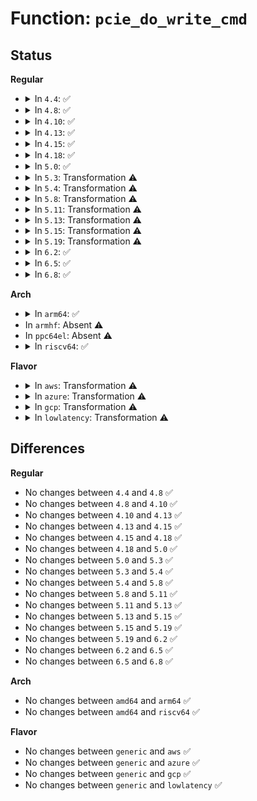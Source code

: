 # Function: <code>pcie_do_write_cmd</code>

## Status
<b>Regular</b>
<ul>
<li>
<details>
<summary>In <code>4.4</code>: ✅</summary>

```c
void pcie_do_write_cmd(struct controller *ctrl, u16 cmd, u16 mask, bool wait);
```

**Collision:** Unique Static

**Inline:** No

**Transformation:** False

**Instances:**

```
In drivers/pci/hotplug/pciehp_hpc.c (ffffffff814503b0)
Location: drivers/pci/hotplug/pciehp_hpc.c:181
Inline: False
Direct callers:
  - drivers/pci/hotplug/pciehp_hpc.c:pciehp_set_attention_status
  - drivers/pci/hotplug/pciehp_hpc.c:pciehp_green_led_on
  - drivers/pci/hotplug/pciehp_hpc.c:pciehp_green_led_off
  - drivers/pci/hotplug/pciehp_hpc.c:pciehp_green_led_blink
  - drivers/pci/hotplug/pciehp_hpc.c:pciehp_power_on_slot
  - drivers/pci/hotplug/pciehp_hpc.c:pciehp_power_off_slot
  - drivers/pci/hotplug/pciehp_hpc.c:pcie_enable_notification
  - drivers/pci/hotplug/pciehp_hpc.c:pciehp_reset_slot
  - drivers/pci/hotplug/pciehp_hpc.c:pciehp_reset_slot
  - drivers/pci/hotplug/pciehp_hpc.c:pciehp_release_ctrl
```
**Symbols:**

```
ffffffff814503b0-ffffffff814504ab: pcie_do_write_cmd (STB_LOCAL)
```
</details>
</li>
<li>
<details>
<summary>In <code>4.8</code>: ✅</summary>

```c
void pcie_do_write_cmd(struct controller *ctrl, u16 cmd, u16 mask, bool wait);
```

**Collision:** Unique Static

**Inline:** No

**Transformation:** False

**Instances:**

```
In drivers/pci/hotplug/pciehp_hpc.c (ffffffff8149cb80)
Location: drivers/pci/hotplug/pciehp_hpc.c:181
Inline: False
Direct callers:
  - drivers/pci/hotplug/pciehp_hpc.c:pciehp_release_ctrl
  - drivers/pci/hotplug/pciehp_hpc.c:pciehp_reset_slot
  - drivers/pci/hotplug/pciehp_hpc.c:pciehp_reset_slot
  - drivers/pci/hotplug/pciehp_hpc.c:pcie_enable_notification
  - drivers/pci/hotplug/pciehp_hpc.c:pciehp_power_off_slot
  - drivers/pci/hotplug/pciehp_hpc.c:pciehp_power_on_slot
  - drivers/pci/hotplug/pciehp_hpc.c:pciehp_green_led_blink
  - drivers/pci/hotplug/pciehp_hpc.c:pciehp_green_led_off
  - drivers/pci/hotplug/pciehp_hpc.c:pciehp_green_led_on
  - drivers/pci/hotplug/pciehp_hpc.c:pciehp_set_attention_status
```
**Symbols:**

```
ffffffff8149cb80-ffffffff8149cc7a: pcie_do_write_cmd (STB_LOCAL)
```
</details>
</li>
<li>
<details>
<summary>In <code>4.10</code>: ✅</summary>

```c
void pcie_do_write_cmd(struct controller *ctrl, u16 cmd, u16 mask, bool wait);
```

**Collision:** Unique Static

**Inline:** No

**Transformation:** False

**Instances:**

```
In drivers/pci/hotplug/pciehp_hpc.c (ffffffff814be700)
Location: drivers/pci/hotplug/pciehp_hpc.c:181
Inline: False
Direct callers:
  - drivers/pci/hotplug/pciehp_hpc.c:pciehp_release_ctrl
  - drivers/pci/hotplug/pciehp_hpc.c:pciehp_reset_slot
  - drivers/pci/hotplug/pciehp_hpc.c:pciehp_reset_slot
  - drivers/pci/hotplug/pciehp_hpc.c:pcie_enable_notification
  - drivers/pci/hotplug/pciehp_hpc.c:pciehp_power_off_slot
  - drivers/pci/hotplug/pciehp_hpc.c:pciehp_power_on_slot
  - drivers/pci/hotplug/pciehp_hpc.c:pciehp_green_led_blink
  - drivers/pci/hotplug/pciehp_hpc.c:pciehp_green_led_off
  - drivers/pci/hotplug/pciehp_hpc.c:pciehp_green_led_on
  - drivers/pci/hotplug/pciehp_hpc.c:pciehp_set_attention_status
  - drivers/pci/hotplug/pciehp_hpc.c:pciehp_set_raw_indicator_status
```
**Symbols:**

```
ffffffff814be700-ffffffff814be7fa: pcie_do_write_cmd (STB_LOCAL)
```
</details>
</li>
<li>
<details>
<summary>In <code>4.13</code>: ✅</summary>

```c
void pcie_do_write_cmd(struct controller *ctrl, u16 cmd, u16 mask, bool wait);
```

**Collision:** Unique Static

**Inline:** No

**Transformation:** False

**Instances:**

```
In drivers/pci/hotplug/pciehp_hpc.c (ffffffff814c8ee0)
Location: drivers/pci/hotplug/pciehp_hpc.c:181
Inline: False
Direct callers:
  - drivers/pci/hotplug/pciehp_hpc.c:pciehp_release_ctrl
  - drivers/pci/hotplug/pciehp_hpc.c:pciehp_reset_slot
  - drivers/pci/hotplug/pciehp_hpc.c:pciehp_reset_slot
  - drivers/pci/hotplug/pciehp_hpc.c:pcie_enable_notification
  - drivers/pci/hotplug/pciehp_hpc.c:pciehp_power_off_slot
  - drivers/pci/hotplug/pciehp_hpc.c:pciehp_power_on_slot
  - drivers/pci/hotplug/pciehp_hpc.c:pciehp_green_led_blink
  - drivers/pci/hotplug/pciehp_hpc.c:pciehp_green_led_off
  - drivers/pci/hotplug/pciehp_hpc.c:pciehp_green_led_on
  - drivers/pci/hotplug/pciehp_hpc.c:pciehp_set_attention_status
  - drivers/pci/hotplug/pciehp_hpc.c:pciehp_set_raw_indicator_status
```
**Symbols:**

```
ffffffff814c8ee0-ffffffff814c8fdc: pcie_do_write_cmd (STB_LOCAL)
```
</details>
</li>
<li>
<details>
<summary>In <code>4.15</code>: ✅</summary>

```c
void pcie_do_write_cmd(struct controller *ctrl, u16 cmd, u16 mask, bool wait);
```

**Collision:** Unique Static

**Inline:** No

**Transformation:** False

**Instances:**

```
In drivers/pci/hotplug/pciehp_hpc.c (ffffffff815094a0)
Location: drivers/pci/hotplug/pciehp_hpc.c:178
Inline: False
Direct callers:
  - drivers/pci/hotplug/pciehp_hpc.c:pciehp_release_ctrl
  - drivers/pci/hotplug/pciehp_hpc.c:pciehp_reset_slot
  - drivers/pci/hotplug/pciehp_hpc.c:pciehp_reset_slot
  - drivers/pci/hotplug/pciehp_hpc.c:pcie_enable_notification
  - drivers/pci/hotplug/pciehp_hpc.c:pciehp_power_off_slot
  - drivers/pci/hotplug/pciehp_hpc.c:pciehp_power_on_slot
  - drivers/pci/hotplug/pciehp_hpc.c:pciehp_green_led_blink
  - drivers/pci/hotplug/pciehp_hpc.c:pciehp_green_led_off
  - drivers/pci/hotplug/pciehp_hpc.c:pciehp_green_led_on
  - drivers/pci/hotplug/pciehp_hpc.c:pciehp_set_attention_status
  - drivers/pci/hotplug/pciehp_hpc.c:pciehp_set_raw_indicator_status
```
**Symbols:**

```
ffffffff815094a0-ffffffff8150959c: pcie_do_write_cmd (STB_LOCAL)
```
</details>
</li>
<li>
<details>
<summary>In <code>4.18</code>: ✅</summary>

```c
void pcie_do_write_cmd(struct controller *ctrl, u16 cmd, u16 mask, bool wait);
```

**Collision:** Unique Static

**Inline:** No

**Transformation:** False

**Instances:**

```
In drivers/pci/hotplug/pciehp_hpc.c (ffffffff8153a390)
Location: drivers/pci/hotplug/pciehp_hpc.c:160
Inline: False
Direct callers:
  - drivers/pci/hotplug/pciehp_hpc.c:pcie_shutdown_notification
  - drivers/pci/hotplug/pciehp_hpc.c:pciehp_reset_slot
  - drivers/pci/hotplug/pciehp_hpc.c:pciehp_reset_slot
  - drivers/pci/hotplug/pciehp_hpc.c:pcie_enable_notification
  - drivers/pci/hotplug/pciehp_hpc.c:pciehp_power_off_slot
  - drivers/pci/hotplug/pciehp_hpc.c:pciehp_power_on_slot
  - drivers/pci/hotplug/pciehp_hpc.c:pciehp_green_led_blink
  - drivers/pci/hotplug/pciehp_hpc.c:pciehp_green_led_off
  - drivers/pci/hotplug/pciehp_hpc.c:pciehp_green_led_on
  - drivers/pci/hotplug/pciehp_hpc.c:pciehp_set_attention_status
  - drivers/pci/hotplug/pciehp_hpc.c:pciehp_set_raw_indicator_status
```
**Symbols:**

```
ffffffff8153a390-ffffffff8153a4b8: pcie_do_write_cmd (STB_LOCAL)
```
</details>
</li>
<li>
<details>
<summary>In <code>5.0</code>: ✅</summary>

```c
void pcie_do_write_cmd(struct controller *ctrl, u16 cmd, u16 mask, bool wait);
```

**Collision:** Unique Static

**Inline:** No

**Transformation:** False

**Instances:**

```
In drivers/pci/hotplug/pciehp_hpc.c (ffffffff815516b0)
Location: drivers/pci/hotplug/pciehp_hpc.c:135
Inline: False
Direct callers:
  - drivers/pci/hotplug/pciehp_hpc.c:pcie_init_notification
  - drivers/pci/hotplug/pciehp_hpc.c:pciehp_reset_slot
  - drivers/pci/hotplug/pciehp_hpc.c:pciehp_reset_slot
  - drivers/pci/hotplug/pciehp_hpc.c:pcie_disable_interrupt
  - drivers/pci/hotplug/pciehp_hpc.c:pcie_enable_interrupt
  - drivers/pci/hotplug/pciehp_hpc.c:pciehp_power_on_slot
  - drivers/pci/hotplug/pciehp_hpc.c:pciehp_green_led_blink
  - drivers/pci/hotplug/pciehp_hpc.c:pciehp_green_led_on
  - drivers/pci/hotplug/pciehp_hpc.c:pciehp_set_raw_indicator_status
```
**Symbols:**

```
ffffffff815516b0-ffffffff815517d5: pcie_do_write_cmd (STB_LOCAL)
```
</details>
</li>
<li>
<details>
<summary>In <code>5.3</code>: Transformation ⚠️</summary>

```c
void pcie_do_write_cmd(struct controller *ctrl, u16 cmd, u16 mask, bool wait);
```

**Collision:** Unique Static

**Inline:** No

**Transformation:** True

**Instances:**

```
In drivers/pci/hotplug/pciehp_hpc.c (0)
Location: drivers/pci/hotplug/pciehp_hpc.c:137
Inline: False
Direct callers:
  - drivers/pci/hotplug/pciehp_hpc.c:pcie_init_notification
  - drivers/pci/hotplug/pciehp_hpc.c:pciehp_reset_slot
  - drivers/pci/hotplug/pciehp_hpc.c:pciehp_reset_slot
  - drivers/pci/hotplug/pciehp_hpc.c:pcie_disable_interrupt
  - drivers/pci/hotplug/pciehp_hpc.c:pcie_enable_interrupt
  - drivers/pci/hotplug/pciehp_hpc.c:pciehp_power_on_slot
  - drivers/pci/hotplug/pciehp_hpc.c:pciehp_green_led_blink
  - drivers/pci/hotplug/pciehp_hpc.c:pciehp_green_led_on
  - drivers/pci/hotplug/pciehp_hpc.c:pciehp_set_raw_indicator_status
```
**Symbols:**

```
ffffffff81581630-ffffffff8158173b: pcie_do_write_cmd (STB_LOCAL)
ffffffff81582d4c-ffffffff81582d73: pcie_do_write_cmd.cold (STB_LOCAL)
```
</details>
</li>
<li>
<details>
<summary>In <code>5.4</code>: Transformation ⚠️</summary>

```c
void pcie_do_write_cmd(struct controller *ctrl, u16 cmd, u16 mask, bool wait);
```

**Collision:** Unique Static

**Inline:** No

**Transformation:** True

**Instances:**

```
In drivers/pci/hotplug/pciehp_hpc.c (0)
Location: drivers/pci/hotplug/pciehp_hpc.c:137
Inline: False
Direct callers:
  - drivers/pci/hotplug/pciehp_hpc.c:pcie_init_notification
  - drivers/pci/hotplug/pciehp_hpc.c:pciehp_reset_slot
  - drivers/pci/hotplug/pciehp_hpc.c:pciehp_reset_slot
  - drivers/pci/hotplug/pciehp_hpc.c:pcie_disable_interrupt
  - drivers/pci/hotplug/pciehp_hpc.c:pcie_enable_interrupt
  - drivers/pci/hotplug/pciehp_hpc.c:pciehp_power_on_slot
  - drivers/pci/hotplug/pciehp_hpc.c:pciehp_set_indicators
  - drivers/pci/hotplug/pciehp_hpc.c:pciehp_set_raw_indicator_status
```
**Symbols:**

```
ffffffff815a3130-ffffffff815a323b: pcie_do_write_cmd (STB_LOCAL)
ffffffff815a472c-ffffffff815a4753: pcie_do_write_cmd.cold (STB_LOCAL)
```
</details>
</li>
<li>
<details>
<summary>In <code>5.8</code>: Transformation ⚠️</summary>

```c
void pcie_do_write_cmd(struct controller *ctrl, u16 cmd, u16 mask, bool wait);
```

**Collision:** Unique Static

**Inline:** No

**Transformation:** True

**Instances:**

```
In drivers/pci/hotplug/pciehp_hpc.c (0)
Location: drivers/pci/hotplug/pciehp_hpc.c:154
Inline: False
Direct callers:
  - drivers/pci/hotplug/pciehp_hpc.c:pcie_init
  - drivers/pci/hotplug/pciehp_hpc.c:pcie_init_notification
  - drivers/pci/hotplug/pciehp_hpc.c:pciehp_reset_slot
  - drivers/pci/hotplug/pciehp_hpc.c:pciehp_reset_slot
  - drivers/pci/hotplug/pciehp_hpc.c:pcie_disable_interrupt
  - drivers/pci/hotplug/pciehp_hpc.c:pcie_enable_interrupt
  - drivers/pci/hotplug/pciehp_hpc.c:pciehp_power_on_slot
  - drivers/pci/hotplug/pciehp_hpc.c:pciehp_set_indicators
  - drivers/pci/hotplug/pciehp_hpc.c:pciehp_set_raw_indicator_status
```
**Symbols:**

```
ffffffff8164bcc0-ffffffff8164bdcb: pcie_do_write_cmd (STB_LOCAL)
ffffffff8164d38f-ffffffff8164d3b6: pcie_do_write_cmd.cold (STB_LOCAL)
```
</details>
</li>
<li>
<details>
<summary>In <code>5.11</code>: Transformation ⚠️</summary>

```c
void pcie_do_write_cmd(struct controller *ctrl, u16 cmd, u16 mask, bool wait);
```

**Collision:** Unique Static

**Inline:** No

**Transformation:** True

**Instances:**

```
In drivers/pci/hotplug/pciehp_hpc.c (0)
Location: drivers/pci/hotplug/pciehp_hpc.c:154
Inline: False
Direct callers:
  - drivers/pci/hotplug/pciehp_hpc.c:pcie_init
  - drivers/pci/hotplug/pciehp_hpc.c:pcie_init_notification
  - drivers/pci/hotplug/pciehp_hpc.c:pciehp_reset_slot
  - drivers/pci/hotplug/pciehp_hpc.c:pciehp_reset_slot
  - drivers/pci/hotplug/pciehp_hpc.c:pcie_disable_interrupt
  - drivers/pci/hotplug/pciehp_hpc.c:pcie_enable_interrupt
  - drivers/pci/hotplug/pciehp_hpc.c:pciehp_power_on_slot
  - drivers/pci/hotplug/pciehp_hpc.c:pciehp_set_indicators
  - drivers/pci/hotplug/pciehp_hpc.c:pciehp_set_raw_indicator_status
```
**Symbols:**

```
ffffffff81670010-ffffffff8167011b: pcie_do_write_cmd (STB_LOCAL)
ffffffff81bfc181-ffffffff81bfc1a8: pcie_do_write_cmd.cold (STB_LOCAL)
```
</details>
</li>
<li>
<details>
<summary>In <code>5.13</code>: Transformation ⚠️</summary>

```c
void pcie_do_write_cmd(struct controller *ctrl, u16 cmd, u16 mask, bool wait);
```

**Collision:** Unique Static

**Inline:** No

**Transformation:** True

**Instances:**

```
In drivers/pci/hotplug/pciehp_hpc.c (0)
Location: drivers/pci/hotplug/pciehp_hpc.c:154
Inline: False
Direct callers:
  - drivers/pci/hotplug/pciehp_hpc.c:pcie_init
  - drivers/pci/hotplug/pciehp_hpc.c:pcie_init_notification
  - drivers/pci/hotplug/pciehp_hpc.c:pciehp_reset_slot
  - drivers/pci/hotplug/pciehp_hpc.c:pciehp_reset_slot
  - drivers/pci/hotplug/pciehp_hpc.c:pcie_disable_interrupt
  - drivers/pci/hotplug/pciehp_hpc.c:pcie_enable_interrupt
  - drivers/pci/hotplug/pciehp_hpc.c:pciehp_power_on_slot
  - drivers/pci/hotplug/pciehp_hpc.c:pciehp_set_indicators
  - drivers/pci/hotplug/pciehp_hpc.c:pciehp_set_raw_indicator_status
```
**Symbols:**

```
ffffffff81652510-ffffffff8165261b: pcie_do_write_cmd (STB_LOCAL)
ffffffff81bedff9-ffffffff81bee020: pcie_do_write_cmd.cold (STB_LOCAL)
```
</details>
</li>
<li>
<details>
<summary>In <code>5.15</code>: Transformation ⚠️</summary>

```c
void pcie_do_write_cmd(struct controller *ctrl, u16 cmd, u16 mask, bool wait);
```

**Collision:** Unique Static

**Inline:** No

**Transformation:** True

**Instances:**

```
In drivers/pci/hotplug/pciehp_hpc.c (0)
Location: drivers/pci/hotplug/pciehp_hpc.c:154
Inline: False
Direct callers:
  - drivers/pci/hotplug/pciehp_hpc.c:pcie_init
  - drivers/pci/hotplug/pciehp_hpc.c:pcie_init_notification
  - drivers/pci/hotplug/pciehp_hpc.c:pciehp_reset_slot
  - drivers/pci/hotplug/pciehp_hpc.c:pciehp_reset_slot
  - drivers/pci/hotplug/pciehp_hpc.c:pcie_disable_interrupt
  - drivers/pci/hotplug/pciehp_hpc.c:pcie_enable_interrupt
  - drivers/pci/hotplug/pciehp_hpc.c:pciehp_power_on_slot
  - drivers/pci/hotplug/pciehp_hpc.c:pciehp_set_indicators
  - drivers/pci/hotplug/pciehp_hpc.c:pciehp_set_raw_indicator_status
```
**Symbols:**

```
ffffffff816c4260-ffffffff816c436b: pcie_do_write_cmd (STB_LOCAL)
ffffffff81ce8de8-ffffffff81ce8e0f: pcie_do_write_cmd.cold (STB_LOCAL)
```
</details>
</li>
<li>
<details>
<summary>In <code>5.19</code>: Transformation ⚠️</summary>

```c
void pcie_do_write_cmd(struct controller *ctrl, u16 cmd, u16 mask, bool wait);
```

**Collision:** Unique Static

**Inline:** No

**Transformation:** True

**Instances:**

```
In drivers/pci/hotplug/pciehp_hpc.c (0)
Location: drivers/pci/hotplug/pciehp_hpc.c:156
Inline: False
Direct callers:
  - drivers/pci/hotplug/pciehp_hpc.c:pcie_init
  - drivers/pci/hotplug/pciehp_hpc.c:pcie_init_notification
  - drivers/pci/hotplug/pciehp_hpc.c:pciehp_reset_slot
  - drivers/pci/hotplug/pciehp_hpc.c:pciehp_reset_slot
  - drivers/pci/hotplug/pciehp_hpc.c:pcie_disable_interrupt
  - drivers/pci/hotplug/pciehp_hpc.c:pcie_enable_interrupt
  - drivers/pci/hotplug/pciehp_hpc.c:pciehp_power_on_slot
  - drivers/pci/hotplug/pciehp_hpc.c:pciehp_set_indicators
  - drivers/pci/hotplug/pciehp_hpc.c:pciehp_set_raw_indicator_status
```
**Symbols:**

```
ffffffff817e9ea0-ffffffff817e9fbe: pcie_do_write_cmd (STB_LOCAL)
ffffffff81eafe92-ffffffff81eafeb8: pcie_do_write_cmd.cold (STB_LOCAL)
```
</details>
</li>
<li>
<details>
<summary>In <code>6.2</code>: ✅</summary>

```c
void pcie_do_write_cmd(struct controller *ctrl, u16 cmd, u16 mask, bool wait);
```

**Collision:** Unique Static

**Inline:** No

**Transformation:** False

**Instances:**

```
In drivers/pci/hotplug/pciehp_hpc.c (ffffffff8190ff00)
Location: drivers/pci/hotplug/pciehp_hpc.c:156
Inline: False
Direct callers:
  - drivers/pci/hotplug/pciehp_hpc.c:pcie_init
  - drivers/pci/hotplug/pciehp_hpc.c:pcie_init_notification
  - drivers/pci/hotplug/pciehp_hpc.c:pciehp_reset_slot
  - drivers/pci/hotplug/pciehp_hpc.c:pciehp_reset_slot
  - drivers/pci/hotplug/pciehp_hpc.c:pcie_disable_interrupt
  - drivers/pci/hotplug/pciehp_hpc.c:pcie_enable_interrupt
  - drivers/pci/hotplug/pciehp_hpc.c:pciehp_power_on_slot
  - drivers/pci/hotplug/pciehp_hpc.c:pciehp_set_indicators
  - drivers/pci/hotplug/pciehp_hpc.c:pciehp_set_raw_indicator_status
```
**Symbols:**

```
ffffffff8190ff00-ffffffff81910042: pcie_do_write_cmd (STB_LOCAL)
```
</details>
</li>
<li>
<details>
<summary>In <code>6.5</code>: ✅</summary>

```c
void pcie_do_write_cmd(struct controller *ctrl, u16 cmd, u16 mask, bool wait);
```

**Collision:** Unique Static

**Inline:** No

**Transformation:** False

**Instances:**

```
In drivers/pci/hotplug/pciehp_hpc.c (ffffffff81953620)
Location: drivers/pci/hotplug/pciehp_hpc.c:156
Inline: False
Direct callers:
  - drivers/pci/hotplug/pciehp_hpc.c:pcie_init
  - drivers/pci/hotplug/pciehp_hpc.c:pcie_init_notification
  - drivers/pci/hotplug/pciehp_hpc.c:pciehp_reset_slot
  - drivers/pci/hotplug/pciehp_hpc.c:pciehp_reset_slot
  - drivers/pci/hotplug/pciehp_hpc.c:pcie_disable_interrupt
  - drivers/pci/hotplug/pciehp_hpc.c:pcie_enable_interrupt
  - drivers/pci/hotplug/pciehp_hpc.c:pciehp_power_on_slot
  - drivers/pci/hotplug/pciehp_hpc.c:pciehp_set_indicators
  - drivers/pci/hotplug/pciehp_hpc.c:pciehp_set_raw_indicator_status
```
**Symbols:**

```
ffffffff81953620-ffffffff81953762: pcie_do_write_cmd (STB_LOCAL)
```
</details>
</li>
<li>
<details>
<summary>In <code>6.8</code>: ✅</summary>

```c
void pcie_do_write_cmd(struct controller *ctrl, u16 cmd, u16 mask, bool wait);
```

**Collision:** Unique Static

**Inline:** No

**Transformation:** False

**Instances:**

```
In drivers/pci/hotplug/pciehp_hpc.c (ffffffff8199cab0)
Location: drivers/pci/hotplug/pciehp_hpc.c:157
Inline: False
Direct callers:
  - drivers/pci/hotplug/pciehp_hpc.c:pcie_init
  - drivers/pci/hotplug/pciehp_hpc.c:pcie_init_notification
  - drivers/pci/hotplug/pciehp_hpc.c:pciehp_reset_slot
  - drivers/pci/hotplug/pciehp_hpc.c:pciehp_reset_slot
  - drivers/pci/hotplug/pciehp_hpc.c:pcie_disable_interrupt
  - drivers/pci/hotplug/pciehp_hpc.c:pcie_enable_interrupt
  - drivers/pci/hotplug/pciehp_hpc.c:pciehp_power_on_slot
  - drivers/pci/hotplug/pciehp_hpc.c:pciehp_set_indicators
  - drivers/pci/hotplug/pciehp_hpc.c:pciehp_set_raw_indicator_status
```
**Symbols:**

```
ffffffff8199cab0-ffffffff8199cbf2: pcie_do_write_cmd (STB_LOCAL)
```
</details>
</li>
</ul>
<b>Arch</b>
<ul>
<li>
<details>
<summary>In <code>arm64</code>: ✅</summary>

```c
void pcie_do_write_cmd(struct controller *ctrl, u16 cmd, u16 mask, bool wait);
```

**Collision:** Unique Static

**Inline:** No

**Transformation:** False

**Instances:**

```
In drivers/pci/hotplug/pciehp_hpc.c (ffff80001070ba78)
Location: drivers/pci/hotplug/pciehp_hpc.c:137
Inline: False
Direct callers:
  - drivers/pci/hotplug/pciehp_hpc.c:pcie_init_notification
  - drivers/pci/hotplug/pciehp_hpc.c:pciehp_reset_slot
  - drivers/pci/hotplug/pciehp_hpc.c:pciehp_reset_slot
  - drivers/pci/hotplug/pciehp_hpc.c:pcie_disable_interrupt
  - drivers/pci/hotplug/pciehp_hpc.c:pcie_enable_interrupt
  - drivers/pci/hotplug/pciehp_hpc.c:pciehp_power_on_slot
  - drivers/pci/hotplug/pciehp_hpc.c:pciehp_set_indicators
  - drivers/pci/hotplug/pciehp_hpc.c:pciehp_set_raw_indicator_status
```
**Symbols:**

```
ffff80001070ba78-ffff80001070bbcc: pcie_do_write_cmd (STB_LOCAL)
```
</details>
</li>
<li>
In <code>armhf</code>: Absent ⚠️
</li>
<li>
In <code>ppc64el</code>: Absent ⚠️
</li>
<li>
<details>
<summary>In <code>riscv64</code>: ✅</summary>

```c
void pcie_do_write_cmd(struct controller *ctrl, u16 cmd, u16 mask, bool wait);
```

**Collision:** Unique Static

**Inline:** No

**Transformation:** False

**Instances:**

```
In drivers/pci/hotplug/pciehp_hpc.c (ffffffe0004d859a)
Location: drivers/pci/hotplug/pciehp_hpc.c:137
Inline: False
Direct callers:
  - drivers/pci/hotplug/pciehp_hpc.c:pcie_init_notification
  - drivers/pci/hotplug/pciehp_hpc.c:pciehp_reset_slot
  - drivers/pci/hotplug/pciehp_hpc.c:pciehp_reset_slot
  - drivers/pci/hotplug/pciehp_hpc.c:pcie_disable_interrupt
  - drivers/pci/hotplug/pciehp_hpc.c:pcie_enable_interrupt
  - drivers/pci/hotplug/pciehp_hpc.c:pciehp_power_on_slot
  - drivers/pci/hotplug/pciehp_hpc.c:pciehp_set_indicators
  - drivers/pci/hotplug/pciehp_hpc.c:pciehp_set_raw_indicator_status
```
**Symbols:**

```
ffffffe0004d859a-ffffffe0004d86c6: pcie_do_write_cmd (STB_LOCAL)
```
</details>
</li>
</ul>
<b>Flavor</b>
<ul>
<li>
<details>
<summary>In <code>aws</code>: Transformation ⚠️</summary>

```c
void pcie_do_write_cmd(struct controller *ctrl, u16 cmd, u16 mask, bool wait);
```

**Collision:** Unique Static

**Inline:** No

**Transformation:** True

**Instances:**

```
In drivers/pci/hotplug/pciehp_hpc.c (0)
Location: drivers/pci/hotplug/pciehp_hpc.c:137
Inline: False
Direct callers:
  - drivers/pci/hotplug/pciehp_hpc.c:pcie_init_notification
  - drivers/pci/hotplug/pciehp_hpc.c:pciehp_reset_slot
  - drivers/pci/hotplug/pciehp_hpc.c:pciehp_reset_slot
  - drivers/pci/hotplug/pciehp_hpc.c:pcie_disable_interrupt
  - drivers/pci/hotplug/pciehp_hpc.c:pcie_enable_interrupt
  - drivers/pci/hotplug/pciehp_hpc.c:pciehp_power_on_slot
  - drivers/pci/hotplug/pciehp_hpc.c:pciehp_set_indicators
  - drivers/pci/hotplug/pciehp_hpc.c:pciehp_set_raw_indicator_status
```
**Symbols:**

```
ffffffff81596940-ffffffff81596a4b: pcie_do_write_cmd (STB_LOCAL)
ffffffff81597f3c-ffffffff81597f63: pcie_do_write_cmd.cold (STB_LOCAL)
```
</details>
</li>
<li>
<details>
<summary>In <code>azure</code>: Transformation ⚠️</summary>

```c
void pcie_do_write_cmd(struct controller *ctrl, u16 cmd, u16 mask, bool wait);
```

**Collision:** Unique Static

**Inline:** No

**Transformation:** True

**Instances:**

```
In drivers/pci/hotplug/pciehp_hpc.c (0)
Location: drivers/pci/hotplug/pciehp_hpc.c:137
Inline: False
Direct callers:
  - drivers/pci/hotplug/pciehp_hpc.c:pcie_init_notification
  - drivers/pci/hotplug/pciehp_hpc.c:pciehp_reset_slot
  - drivers/pci/hotplug/pciehp_hpc.c:pciehp_reset_slot
  - drivers/pci/hotplug/pciehp_hpc.c:pcie_disable_interrupt
  - drivers/pci/hotplug/pciehp_hpc.c:pcie_enable_interrupt
  - drivers/pci/hotplug/pciehp_hpc.c:pciehp_power_on_slot
  - drivers/pci/hotplug/pciehp_hpc.c:pciehp_set_indicators
  - drivers/pci/hotplug/pciehp_hpc.c:pciehp_set_raw_indicator_status
```
**Symbols:**

```
ffffffff81585ad0-ffffffff81585bdb: pcie_do_write_cmd (STB_LOCAL)
ffffffff815870cc-ffffffff815870f3: pcie_do_write_cmd.cold (STB_LOCAL)
```
</details>
</li>
<li>
<details>
<summary>In <code>gcp</code>: Transformation ⚠️</summary>

```c
void pcie_do_write_cmd(struct controller *ctrl, u16 cmd, u16 mask, bool wait);
```

**Collision:** Unique Static

**Inline:** No

**Transformation:** True

**Instances:**

```
In drivers/pci/hotplug/pciehp_hpc.c (0)
Location: drivers/pci/hotplug/pciehp_hpc.c:137
Inline: False
Direct callers:
  - drivers/pci/hotplug/pciehp_hpc.c:pcie_init_notification
  - drivers/pci/hotplug/pciehp_hpc.c:pciehp_reset_slot
  - drivers/pci/hotplug/pciehp_hpc.c:pciehp_reset_slot
  - drivers/pci/hotplug/pciehp_hpc.c:pcie_disable_interrupt
  - drivers/pci/hotplug/pciehp_hpc.c:pcie_enable_interrupt
  - drivers/pci/hotplug/pciehp_hpc.c:pciehp_power_on_slot
  - drivers/pci/hotplug/pciehp_hpc.c:pciehp_set_indicators
  - drivers/pci/hotplug/pciehp_hpc.c:pciehp_set_raw_indicator_status
```
**Symbols:**

```
ffffffff81596e80-ffffffff81596f8b: pcie_do_write_cmd (STB_LOCAL)
ffffffff8159847c-ffffffff815984a3: pcie_do_write_cmd.cold (STB_LOCAL)
```
</details>
</li>
<li>
<details>
<summary>In <code>lowlatency</code>: Transformation ⚠️</summary>

```c
void pcie_do_write_cmd(struct controller *ctrl, u16 cmd, u16 mask, bool wait);
```

**Collision:** Unique Static

**Inline:** No

**Transformation:** True

**Instances:**

```
In drivers/pci/hotplug/pciehp_hpc.c (0)
Location: drivers/pci/hotplug/pciehp_hpc.c:137
Inline: False
Direct callers:
  - drivers/pci/hotplug/pciehp_hpc.c:pcie_init_notification
  - drivers/pci/hotplug/pciehp_hpc.c:pciehp_reset_slot
  - drivers/pci/hotplug/pciehp_hpc.c:pciehp_reset_slot
  - drivers/pci/hotplug/pciehp_hpc.c:pcie_disable_interrupt
  - drivers/pci/hotplug/pciehp_hpc.c:pcie_enable_interrupt
  - drivers/pci/hotplug/pciehp_hpc.c:pciehp_power_on_slot
  - drivers/pci/hotplug/pciehp_hpc.c:pciehp_set_indicators
  - drivers/pci/hotplug/pciehp_hpc.c:pciehp_set_raw_indicator_status
```
**Symbols:**

```
ffffffff815b12c0-ffffffff815b13cb: pcie_do_write_cmd (STB_LOCAL)
ffffffff815b28c0-ffffffff815b28e7: pcie_do_write_cmd.cold (STB_LOCAL)
```
</details>
</li>
</ul>

## Differences
<b>Regular</b>
<ul>
<li>
No changes between <code>4.4</code> and <code>4.8</code> ✅
</li>
<li>
No changes between <code>4.8</code> and <code>4.10</code> ✅
</li>
<li>
No changes between <code>4.10</code> and <code>4.13</code> ✅
</li>
<li>
No changes between <code>4.13</code> and <code>4.15</code> ✅
</li>
<li>
No changes between <code>4.15</code> and <code>4.18</code> ✅
</li>
<li>
No changes between <code>4.18</code> and <code>5.0</code> ✅
</li>
<li>
No changes between <code>5.0</code> and <code>5.3</code> ✅
</li>
<li>
No changes between <code>5.3</code> and <code>5.4</code> ✅
</li>
<li>
No changes between <code>5.4</code> and <code>5.8</code> ✅
</li>
<li>
No changes between <code>5.8</code> and <code>5.11</code> ✅
</li>
<li>
No changes between <code>5.11</code> and <code>5.13</code> ✅
</li>
<li>
No changes between <code>5.13</code> and <code>5.15</code> ✅
</li>
<li>
No changes between <code>5.15</code> and <code>5.19</code> ✅
</li>
<li>
No changes between <code>5.19</code> and <code>6.2</code> ✅
</li>
<li>
No changes between <code>6.2</code> and <code>6.5</code> ✅
</li>
<li>
No changes between <code>6.5</code> and <code>6.8</code> ✅
</li>
</ul>
<b>Arch</b>
<ul>
<li>
No changes between <code>amd64</code> and <code>arm64</code> ✅
</li>
<li>
No changes between <code>amd64</code> and <code>riscv64</code> ✅
</li>
</ul>
<b>Flavor</b>
<ul>
<li>
No changes between <code>generic</code> and <code>aws</code> ✅
</li>
<li>
No changes between <code>generic</code> and <code>azure</code> ✅
</li>
<li>
No changes between <code>generic</code> and <code>gcp</code> ✅
</li>
<li>
No changes between <code>generic</code> and <code>lowlatency</code> ✅
</li>
</ul>

